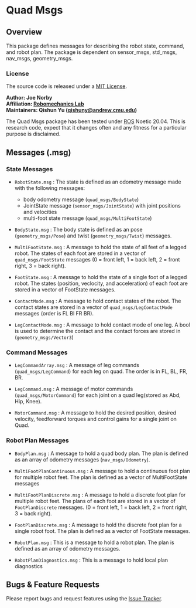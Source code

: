 # Quad Msgs

## Overview

This package defines messages for describing the robot state, command, and robot plan. The package is dependent on sensor_msgs, std_msgs, nav_msgs, geometry_msgs.

### License

The source code is released under a [MIT License](quad-sdk/LICENSE).

**Author: Joe Norby<br />
Affiliation: [Robomechanics Lab](https://www.cmu.edu/me/robomechanicslab/)<br />
Maintainers: Qishun Yu (qishuny@andrew.cmu.edu)**

The Quad Msgs package has been tested under [ROS] Noetic 20.04.
This is research code, expect that it changes often and any fitness for a particular purpose is disclaimed.

## Messages (.msg)

### State Messages

- `RobotState.msg` : The state is defined as an odometry message made with the following messages:

  - body odometry message (`quad_msgs/BodyState`)
  - JointState message (`sensor_msgs/JointState`) with joint positions and velocities
  - multi-foot state message (`quad_msgs/MultiFootState`)

- `BodyState.msg` : The body state is defined as an pose (`geometry_msgs/Pose`) and twist (`geometry_msgs/Twist`) messages.

- `MultiFootState.msg` : A message to hold the state of all feet of a legged robot. The states of each foot are stored in a vector of `quad_msgs/FootState` messages (0 = front left, 1 = back left, 2 = front right, 3 = back right).

- `FootState.msg` : A message to hold the state of a single foot of a legged robot. The states (position, veclocity, and acceleration) of each foot are stored in a vector of FootState messages.

- `ContactMode.msg` : A message to hold contact states of the robot. The contact states are stored in a vector of `quad_msgs/LegContactMode` messages (order is FL Bl FR BR).

- `LegContactMode.msg` : A message to hold contact mode of one leg. A bool is used to determine the contact and the contact forces are stored in (`geometry_msgs/Vector3`)

### Command Messages

- `LegCommandArray.msg` : A message of leg commands (`quad_msgs/LegCommand`) for each leg on quad. The order is in FL, BL, FR, BR.

- `LegCommand.msg` : A message of motor commands (`quad_msgs/MotorCommand`) for each joint on a quad leg(stored as Abd, Hip, Knee).

- `MotorCommand.msg` : A message to hold the desired position, desired velocity, feedforward torques and control gains for a single joint on Quad.

### Robot Plan Messages

- `BodyPlan.msg` : A message to hold a quad body plan. The plan is defined as an array of odometry messages (`nav_msgs/Odometry`).

- `MultiFootPlanContinuous.msg` : A message to hold a continuous foot plan for multiple robot feet. The plan is defined as a vector of MultiFootState messages

- `MultiFootPlanDiscrete.msg` : A message to hold a discrete foot plan for multiple robot feet. The plans of each foot are stored in a vector of `FootPlanDiscrete` messages. (0 = front left, 1 = back left, 2 = front right, 3 = back right).

- `FootPlanDiscrete.msg` : A message to hold the discrete foot plan for a single robot foot. The plan is defined as a vector of FootState messages.

- `RobotPlan.msg` : This is a message to hold a robot plan. The plan is defined as an array of odometry messages.

- `RobotPlanDiagnostics.msg` : This is a message to hold local plan diagnostics

## Bugs & Feature Requests

Please report bugs and request features using the [Issue Tracker](https://github.com/robomechanics/quad-sdk/issues).

[ros]: http://www.ros.org
[rviz]: http://wiki.ros.org/rviz
[eigen]: http://eigen.tuxfamily.org
[std_srvs/trigger]: http://docs.ros.org/api/std_srvs/html/srv/Trigger.html
[sensor_msgs/temperature]: http://docs.ros.org/api/sensor_msgs/html/msg/Temperature.html

